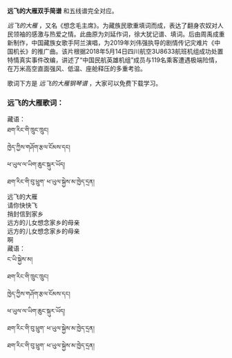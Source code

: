 

**远飞的大雁双手简谱** 和五线谱完全对应。

_远飞的大雁_
，又名《想念毛主席》。为藏族民歌重填词而成，表达了翻身农奴对人民领袖的感激与热爱之情。此曲原为刘延作词，徐大犹记谱、填词。后由周禹成重新制作，中国藏族女歌手阿兰演唱，为2019年刘伟强执导的剧情传记灾难片《中国机长》的推广曲。该片根据2018年5月14日四川航空3U8633航班机组成功处置特情真实事件改编，讲述了“中国民航英雄机组”成员与119名乘客遭遇极端险情，在万米高空直面强风、低温、座舱释压的多重考验。

歌词下方是 _远飞的大雁钢琴谱_ ，大家可以免费下载学习。

### 远飞的大雁歌词：

藏语：  
ཐག་རིང་གི་ཁྲུང་ཁྲུང།  
ཁྱེད་ཀྱིས་གཤོག་རྩལ་ངོམས་དང།  
ཕ་ཡུལ་ལ་ཡིག་ཆུང་སྐུར་ཡོད།  
ཐག་རིང་གི་བུ་ཕྲུག་ ཕ་ཡུལ་སྐྱེས་མ་ཁྱེད་དྲན།  
远飞的大雁  
请你快快飞  
捎封信到家乡  
远方的儿女想念家乡的母亲  
远方的儿女想念家乡的母亲  
啊  
藏语：  
ང་ཡི་སྐྱེས་མ།  
ཐག་རིང་གི་ཁྲུང་ཁྲུང།  
ཁྱེད་ཀྱིས་གཤོག་རྩལ་ངོམས་དང།  
ཕ་ཡུལ་ལ་ཡིག་ཆུང་སྐུར་ཡོད།  
ཐག་རིང་གི་བུ་ཕྲུག་ ཕ་ཡུལ་སྐྱེས་མ་ཁྱེད་དྲན།  
ཐག་རིང་གི་བུ་ཕྲུག་ ཕ་ཡུལ་སྐྱེས་མ་ཁྱེད་དྲན།

